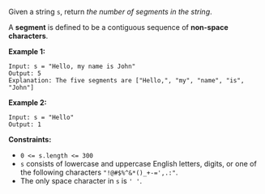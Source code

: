Given a string `s`, return *the number of segments in the string*.

A **segment** is defined to be a contiguous sequence of **non-space characters**.

**Example 1:**
```
Input: s = "Hello, my name is John"
Output: 5
Explanation: The five segments are ["Hello,", "my", "name", "is", "John"]
```
**Example 2:**
```
Input: s = "Hello"
Output: 1
```
**Constraints:**
- `0 <= s.length <= 300`
- `s` consists of lowercase and uppercase English letters, digits, or one of the following characters `"!@#$%^&*()_+-=',.:"`.
- The only space character in `s` is `' '`.
